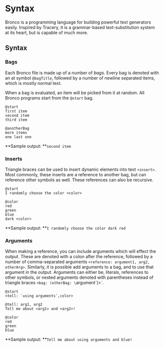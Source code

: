 # Syntax
Bronco is a programming language for building powerful text generators easily. Inspired by Tracery, it is a grammar-based text-substitution system at its heart, but is capable of much more.

## Syntax

### Bags
Each Bronco file is made up of a number of *bags*. Every bag is denoted with an at symbol `@bagTitle`, followed by a number of newline separated items, which is mostly normal text. 

When a bag is evaluated, an item will be picked from it at random. All Bronco programs start from the `@start` bag.

```
@start
first item
second item
third item

@anotherBag
more items
one last one
```
**Sample output: **`second item`

### Inserts
Triangle braces can be used to insert dynamic elements into text `<insert>`. Most commonly, these inserts are a reference to another bag, but can reference other symbols as well. These references can also be recursive.

```
@start
I randomly choose the color <color>

@color
red
green
blue
dark <color>
```
**Sample output: **`I randomly choose the color dark red`

### Arguments
When making a reference, you can include arguments which will effect the output. These are denoted with a colon after the reference, followed by a number of comma-separated arguments `<reference: argument1, arg2, otherArg>`. Similarly, it is possible add arguments to a bag, and to use that argument in the output. Arguments can either be, literals, references to other symbols, or nested arguments denoted with parentheses instead of triangle braces `<bag: (otherBag: \`argument\`)>`.

```
@start
<tell: `using arguments`,color>

@tell: arg1, arg2
Tell me about <arg1> and <arg2>!

@color
red
green
blue
```
**Sample output: **`Tell me about using arguments and blue!`

